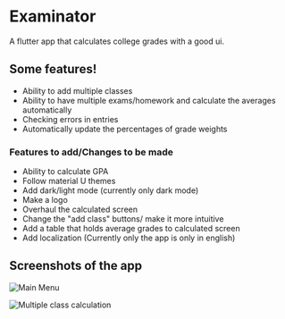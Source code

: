# Examinator

A flutter app that calculates college grades with a good ui.

## Some features!
- Ability to add multiple classes
- Ability to have multiple exams/homework and calculate the averages automatically
- Checking errors in entries
- Automatically update the percentages of grade weights

### Features to add/Changes to be made
- Ability to calculate GPA
- Follow material U themes
- Add dark/light mode (currently only dark mode)
- Make a logo
- Overhaul the calculated screen
- Change the "add class" buttons/ make it more intuitive 
- Add a table that holds average grades to calculated screen
- Add localization (Currently only the app is only in english)



## Screenshots of the app

![Main Menu](https://user-images.githubusercontent.com/43582815/172046569-f2cd3e94-2a81-4e9d-9196-85124a12c9a9.jpg)



![Multiple class calculation](https://user-images.githubusercontent.com/43582815/172046961-e0070641-7bdb-40a2-a886-bba082002c2c.jpg)
